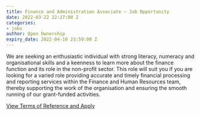 ```yaml
---
title: Finance and Administration Associate – Job Opportunity
date: 2022-03-22 22:27:00 Z
categories:
- jobs
author: Open Ownership
expiry_date: 2022-04-10 23:59:00 Z
---
```


We are seeking an enthusiastic individual with strong literacy, numeracy and organisational skills and a keenness to learn more about the finance function and its role in the non-profit sector. This role will suit you if you are looking for a varied role providing accurate and timely financial processing and reporting services within the Finance and Human Resources team, thereby supporting the work of the organisation and ensuring the smooth running of our grant-funded activities.

[View Terms of Reference and Apply](/uploads/oo-vacancy-finance-administration-associate-2022-03.pdf)